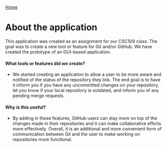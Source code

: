 [Home](./)
 # About the application
This application was created as an assignment for our CSC109 class. The goal was to create a new tool or feature for Git and/or GitHub. We have created the prototype of an GUI-based application.

#### What tools or features did we create?
- We started creating an application to allow a user to be more aware and notified of the status of the repository they link. The end goal is to have it inform you if you have any uncommitted changes on your repository, let you know if your local repository is outdated, and inform you of any pending merge requests.

#### Why is this useful?
- By adding in these features, GitHub users can stay more on top of the changes made in their repositories and it can make collaborative efforts more effectively. Overall, it is an additional and more convenient form of communication between Git and the user to make working on repositories more functional. 
